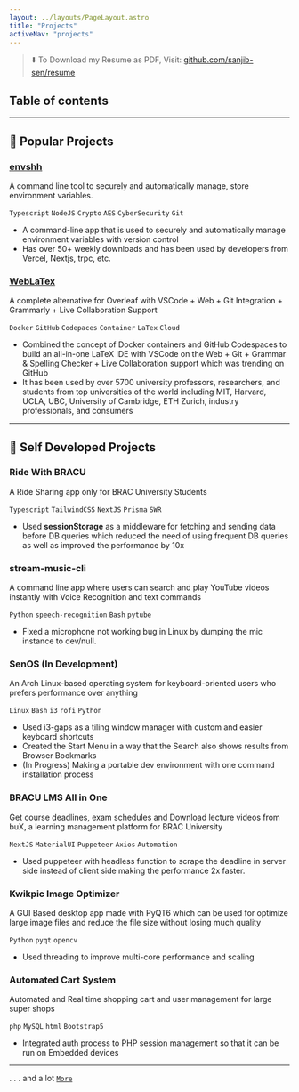 ```yaml
---
layout: ../layouts/PageLayout.astro
title: "Projects"
activeNav: "projects"
---
```


> ⬇️ To Download my Resume as PDF, Visit: [github.com/sanjib-sen/resume](https://github.com/sanjib-sen/resume)

## Table of contents

---

## 🤖 Popular Projects

### [envshh](http://envshh.js.org)

A command line tool to securely and automatically manage, store environment variables.

`Typescript` `NodeJS` `Crypto` `AES` `CyberSecurity` `Git`

- A command-line app that is used to securely and automatically manage environment variables with version control
- Has over 50+ weekly downloads and has been used by developers from Vercel, Nextjs, trpc, etc.

### [WebLaTex](https://www.notion.so/The-WebLaTex-858b2a278cc94f70820af51cc495c3a0?pvs=21)

A complete alternative for Overleaf with VSCode + Web + Git Integration + Grammarly + Live Collaboration Support

`Docker` `GitHub` `Codepaces` `Container` `LaTex` `Cloud`

- Combined the concept of Docker containers and GitHub Codespaces to build an all-in-one LaTeX IDE with VSCode on the Web + Git + Grammar & Spelling Checker + Live Collaboration support which was trending on GitHub
- It has been used by over 5700 university professors, researchers, and students from top universities of the world including MIT, Harvard, UCLA, UBC, University of Cambridge, ETH Zurich, industry professionals, and consumers

---

## 🤖 Self Developed Projects

### Ride With BRACU

A Ride Sharing app only for BRAC University Students

`Typescript` `TailwindCSS` `NextJS` `Prisma` `SWR`

- Used **sessionStorage** as a middleware for fetching and sending data before DB queries which reduced the need of using frequent DB queries as well as improved the performance by 10x

### stream-music-cli

A command line app where users can search and play YouTube videos instantly with Voice Recognition and text commands

`Python` `speech-recognition` `Bash` `pytube`

- Fixed a microphone not working bug in Linux by dumping the mic instance to dev/null.

### SenOS (In Development)

An Arch Linux-based operating system for keyboard-oriented users who prefers performance over anything

`Linux` `Bash` `i3` `rofi` `Python`

- Used i3-gaps as a tiling window manager with custom and easier keyboard shortcuts
- Created the Start Menu in a way that the Search also shows results from Browser Bookmarks
- (In Progress) Making a portable dev environment with one command installation process

### BRACU LMS All in One

Get course deadlines, exam schedules and Download lecture videos from buX, a learning management platform for BRAC University

`NextJS` `MaterialUI` `Puppeteer` `Axios` `Automation`

- Used puppeteer with headless function to scrape the deadline in server side instead of client side making the performance 2x faster.

### Kwikpic Image Optimizer

A GUI Based desktop app made with PyQT6 which can be used for optimize large image files and reduce the file size without losing much quality

`Python` `pyqt` `opencv`

- Used threading to improve multi-core performance and scaling

### Automated Cart System

Automated and Real time shopping cart and user management for large super shops

`php` `MySQL` `html` `Bootstrap5`

- Integrated auth process to PHP session management so that it can be run on Embedded devices

---

. . . and a lot [`More`](https://github.com/sanjib-sen)
